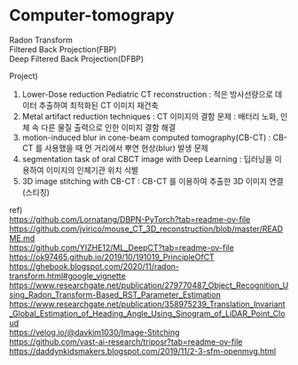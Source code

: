# Computer-tomograpy

Radon Transform  
Filtered Back Projection(FBP)  
Deep Filtered Back Projection(DFBP)


Project)
  1.  Lower-Dose reduction Pediatric CT reconstruction : 적은 방사선량으로 데이터 추출하여 최적화된 CT 이미지 재건축
  2.  Metal artifact reduction techniques : CT 이미지의 결함 문제 : 배터리 노화, 인체 속 다른 물질 출력으로 인한 이미지 결함 해결
  3.  motion-induced blur in cone-beam computed tomography(CB-CT) : CB-CT 를 사용했을 때 먼 거리에서 뿌연 현상(blur) 발생 문제
  4.  segmentation task of oral CBCT image with Deep Learning : 딥러닝을 이용하여 이미지의 인체기관 위치 식별
  5.  3D image stitching with CB-CT : CB-CT 를 이용하여 추출한 3D 이미지 연결(스티칭)


ref)   
https://github.com/Lornatang/DBPN-PyTorch?tab=readme-ov-file  
https://github.com/jvirico/mouse_CT_3D_reconstruction/blob/master/README.md  
https://github.com/YIZHE12/ML_DeepCT?tab=readme-ov-file  
https://ok97465.github.io/2019/10/191019_PrincipleOfCT  
https://ghebook.blogspot.com/2020/11/radon-transform.html#google_vignette  
https://www.researchgate.net/publication/279770487_Object_Recognition_Using_Radon_Transform-Based_RST_Parameter_Estimation  
https://www.researchgate.net/publication/358975239_Translation_Invariant_Global_Estimation_of_Heading_Angle_Using_Sinogram_of_LiDAR_Point_Cloud  
https://velog.io/@davkim1030/Image-Stitching  
https://github.com/vast-ai-research/triposr?tab=readme-ov-file  
https://daddynkidsmakers.blogspot.com/2019/11/2-3-sfm-openmvg.html
